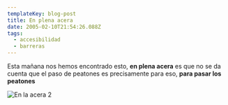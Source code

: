 ```yaml
---
templateKey: blog-post
title: En plena acera
date: 2005-02-10T21:54:26.088Z
tags:
  - accesibilidad
  - barreras
---
```

Esta mañana nos hemos encontrado esto, **en plena acera** es que no se da cuenta que el paso de peatones es precisamente para eso, **para pasar los peatones**

![En la acera 2](https://live.staticflickr.com/3/4560663_38a5c5f369_n.jpg)
